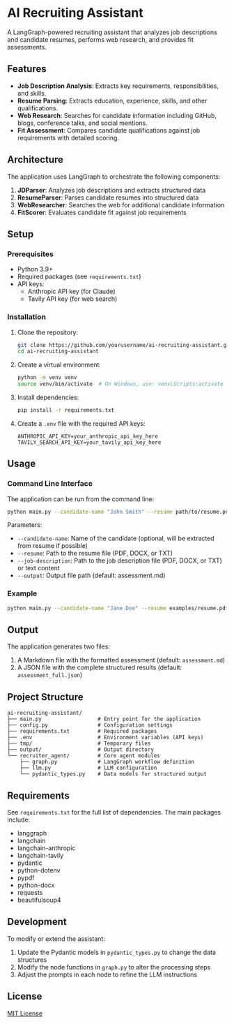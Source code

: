 # AI Recruiting Assistant

A LangGraph-powered recruiting assistant that analyzes job descriptions and candidate resumes, performs web research, and provides fit assessments.

## Features

- **Job Description Analysis**: Extracts key requirements, responsibilities, and skills.
- **Resume Parsing**: Extracts education, experience, skills, and other qualifications.
- **Web Research**: Searches for candidate information including GitHub, blogs, conference talks, and social mentions.
- **Fit Assessment**: Compares candidate qualifications against job requirements with detailed scoring.

## Architecture

The application uses LangGraph to orchestrate the following components:

1. **JDParser**: Analyzes job descriptions and extracts structured data
2. **ResumeParser**: Parses candidate resumes into structured data
3. **WebResearcher**: Searches the web for additional candidate information
4. **FitScorer**: Evaluates candidate fit against job requirements

## Setup

### Prerequisites

- Python 3.9+
- Required packages (see `requirements.txt`)
- API keys:
  - Anthropic API key (for Claude)
  - Tavily API key (for web search)

### Installation

1. Clone the repository:

   ```bash
   git clone https://github.com/yourusername/ai-recruiting-assistant.git
   cd ai-recruiting-assistant
   ```

2. Create a virtual environment:

   ```bash
   python -m venv venv
   source venv/bin/activate  # On Windows, use: venv\Scripts\activate
   ```

3. Install dependencies:

   ```bash
   pip install -r requirements.txt
   ```

4. Create a `.env` file with the required API keys:
   ```
   ANTHROPIC_API_KEY=your_anthropic_api_key_here
   TAVILY_SEARCH_API_KEY=your_tavily_api_key_here
   ```

## Usage

### Command Line Interface

The application can be run from the command line:

```bash
python main.py --candidate-name "John Smith" --resume path/to/resume.pdf --job-description path/to/job_description.docx
```

Parameters:

- `--candidate-name`: Name of the candidate (optional, will be extracted from resume if possible)
- `--resume`: Path to the resume file (PDF, DOCX, or TXT)
- `--job-description`: Path to the job description file (PDF, DOCX, or TXT) or text content
- `--output`: Output file path (default: assessment.md)

### Example

```bash
python main.py --candidate-name "Jane Doe" --resume examples/resume.pdf --job-description examples/job_description.docx --output assessment_jane_doe.md
```

## Output

The application generates two files:

1. A Markdown file with the formatted assessment (default: `assessment.md`)
2. A JSON file with the complete structured results (default: `assessment_full.json`)

## Project Structure

```
ai-recruiting-assistant/
├── main.py                  # Entry point for the application
├── config.py                # Configuration settings
├── requirements.txt         # Required packages
├── .env                     # Environment variables (API keys)
├── tmp/                     # Temporary files
├── output/                  # Output directory
└── recruiter_agent/         # Core agent modules
    ├── graph.py             # LangGraph workflow definition
    ├── llm.py               # LLM configuration
    └── pydantic_types.py    # Data models for structured output
```

## Requirements

See `requirements.txt` for the full list of dependencies. The main packages include:

- langgraph
- langchain
- langchain-anthropic
- langchain-tavily
- pydantic
- python-dotenv
- pypdf
- python-docx
- requests
- beautifulsoup4

## Development

To modify or extend the assistant:

1. Update the Pydantic models in `pydantic_types.py` to change the data structures
2. Modify the node functions in `graph.py` to alter the processing steps
3. Adjust the prompts in each node to refine the LLM instructions

## License

[MIT License](LICENSE)

